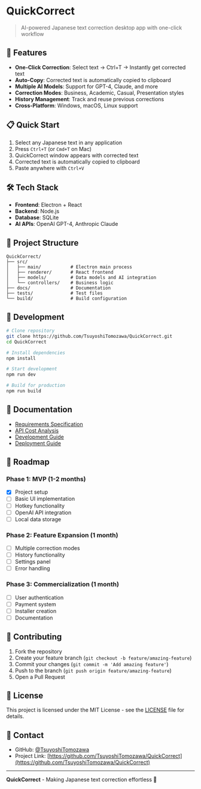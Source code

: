 # QuickCorrect

> AI-powered Japanese text correction desktop app with one-click workflow

## 🚀 Features

- **One-Click Correction**: Select text → Ctrl+T → Instantly get corrected text
- **Auto-Copy**: Corrected text is automatically copied to clipboard
- **Multiple AI Models**: Support for GPT-4, Claude, and more
- **Correction Modes**: Business, Academic, Casual, Presentation styles
- **History Management**: Track and reuse previous corrections
- **Cross-Platform**: Windows, macOS, Linux support

## 📋 Quick Start

1. Select any Japanese text in any application
2. Press `Ctrl+T` (or `Cmd+T` on Mac)
3. QuickCorrect window appears with corrected text
4. Corrected text is automatically copied to clipboard
5. Paste anywhere with `Ctrl+V`

## 🛠️ Tech Stack

- **Frontend**: Electron + React
- **Backend**: Node.js
- **Database**: SQLite
- **AI APIs**: OpenAI GPT-4, Anthropic Claude

## 📁 Project Structure

```
QuickCorrect/
├── src/
│   ├── main/           # Electron main process
│   ├── renderer/       # React frontend
│   ├── models/         # Data models and AI integration
│   └── controllers/    # Business logic
├── docs/               # Documentation
├── tests/              # Test files
└── build/              # Build configuration
```

## 🔧 Development

```bash
# Clone repository
git clone https://github.com/TsuyoshiTomozawa/QuickCorrect.git
cd QuickCorrect

# Install dependencies
npm install

# Start development
npm run dev

# Build for production
npm run build
```

## 📖 Documentation

- [Requirements Specification](docs/requirements.md)
- [API Cost Analysis](docs/api-costs.md)
- [Development Guide](docs/development.md)
- [Deployment Guide](docs/deployment.md)

## 🎯 Roadmap

### Phase 1: MVP (1-2 months)
- [x] Project setup
- [ ] Basic UI implementation
- [ ] Hotkey functionality
- [ ] OpenAI API integration
- [ ] Local data storage

### Phase 2: Feature Expansion (1 month)
- [ ] Multiple correction modes
- [ ] History functionality
- [ ] Settings panel
- [ ] Error handling

### Phase 3: Commercialization (1 month)
- [ ] User authentication
- [ ] Payment system
- [ ] Installer creation
- [ ] Documentation

## 🤝 Contributing

1. Fork the repository
2. Create your feature branch (`git checkout -b feature/amazing-feature`)
3. Commit your changes (`git commit -m 'Add amazing feature'`)
4. Push to the branch (`git push origin feature/amazing-feature`)
5. Open a Pull Request

## 📄 License

This project is licensed under the MIT License - see the [LICENSE](LICENSE) file for details.

## 📧 Contact

- GitHub: [@TsuyoshiTomozawa](https://github.com/TsuyoshiTomozawa)
- Project Link: [https://github.com/TsuyoshiTomozawa/QuickCorrect](https://github.com/TsuyoshiTomozawa/QuickCorrect)

---

**QuickCorrect** - Making Japanese text correction effortless 🎯